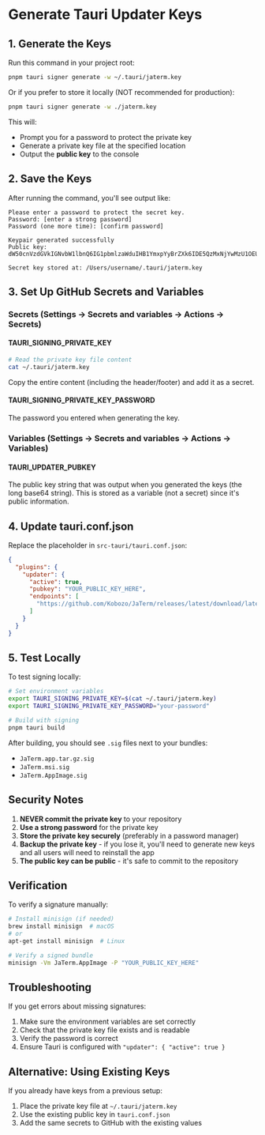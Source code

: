 # Generate Tauri Updater Keys

## 1. Generate the Keys

Run this command in your project root:

```bash
pnpm tauri signer generate -w ~/.tauri/jaterm.key
```

Or if you prefer to store it locally (NOT recommended for production):

```bash
pnpm tauri signer generate -w ./jaterm.key
```

This will:
- Prompt you for a password to protect the private key
- Generate a private key file at the specified location
- Output the **public key** to the console

## 2. Save the Keys

After running the command, you'll see output like:

```
Please enter a password to protect the secret key.
Password: [enter a strong password]
Password (one more time): [confirm password]

Keypair generated successfully
Public key: dW50cnVzdGVkIGNvbW1lbnQ6IG1pbmlzaWduIHB1YmxpYyBrZXk6IDE5QzMxNjYwMzU1OEUwRGl3UUJqOFhLM0U5TkdjeEE4K3psVEVDOXduUjdSOTc4WWFQT1JTeXpzQwo=

Secret key stored at: /Users/username/.tauri/jaterm.key
```

## 3. Set Up GitHub Secrets and Variables

### Secrets (Settings → Secrets and variables → Actions → Secrets)

#### TAURI_SIGNING_PRIVATE_KEY
```bash
# Read the private key file content
cat ~/.tauri/jaterm.key
```
Copy the entire content (including the header/footer) and add it as a secret.

#### TAURI_SIGNING_PRIVATE_KEY_PASSWORD
The password you entered when generating the key.

### Variables (Settings → Secrets and variables → Actions → Variables)

#### TAURI_UPDATER_PUBKEY
The public key string that was output when you generated the keys (the long base64 string).
This is stored as a variable (not a secret) since it's public information.

## 4. Update tauri.conf.json

Replace the placeholder in `src-tauri/tauri.conf.json`:

```json
{
  "plugins": {
    "updater": {
      "active": true,
      "pubkey": "YOUR_PUBLIC_KEY_HERE",
      "endpoints": [
        "https://github.com/Kobozo/JaTerm/releases/latest/download/latest.json"
      ]
    }
  }
}
```

## 5. Test Locally

To test signing locally:

```bash
# Set environment variables
export TAURI_SIGNING_PRIVATE_KEY=$(cat ~/.tauri/jaterm.key)
export TAURI_SIGNING_PRIVATE_KEY_PASSWORD="your-password"

# Build with signing
pnpm tauri build
```

After building, you should see `.sig` files next to your bundles:
- `JaTerm.app.tar.gz.sig`
- `JaTerm.msi.sig`
- `JaTerm.AppImage.sig`

## Security Notes

1. **NEVER commit the private key** to your repository
2. **Use a strong password** for the private key
3. **Store the private key securely** (preferably in a password manager)
4. **Backup the private key** - if you lose it, you'll need to generate new keys and all users will need to reinstall the app
5. **The public key can be public** - it's safe to commit to the repository

## Verification

To verify a signature manually:

```bash
# Install minisign (if needed)
brew install minisign  # macOS
# or
apt-get install minisign  # Linux

# Verify a signed bundle
minisign -Vm JaTerm.AppImage -P "YOUR_PUBLIC_KEY_HERE"
```

## Troubleshooting

If you get errors about missing signatures:
1. Make sure the environment variables are set correctly
2. Check that the private key file exists and is readable
3. Verify the password is correct
4. Ensure Tauri is configured with `"updater": { "active": true }`

## Alternative: Using Existing Keys

If you already have keys from a previous setup:

1. Place the private key file at `~/.tauri/jaterm.key`
2. Use the existing public key in `tauri.conf.json`
3. Add the same secrets to GitHub with the existing values